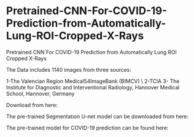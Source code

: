 # Pretrained-CNN-For-COVID-19-Prediction-from-Automatically-Lung-ROI-Cropped-X-Rays
Pretrained CNN For COVID-19 Prediction from Automatically Lung ROI Cropped X-Rays

The Data includes 1140 images from three sources:

1-The Valencian Region Medical54ImageBank (BIMCV) \\
2-TCIA
3- The Institute for Diagnostic and Interventional Radiology, Hannover Medical School, Hannover, Germany

Download from here:

The pre-trained Segmentation U-net model can be downloaded from here: 

The pre-trained model for COVID-19 prediction can be found here:
